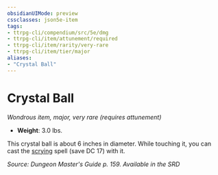 ```yaml
---
obsidianUIMode: preview
cssclasses: json5e-item
tags:
- ttrpg-cli/compendium/src/5e/dmg
- ttrpg-cli/item/attunement/required
- ttrpg-cli/item/rarity/very-rare
- ttrpg-cli/item/tier/major
aliases: 
- "Crystal Ball"
---
```

# Crystal Ball
*Wondrous item, major, very rare (requires attunement)*  


- **Weight**: 3.0 lbs.

This crystal ball is about 6 inches in diameter. While touching it, you can cast the [scrying](/3-Mechanics/CLI/Compendium/spells/scrying.md) spell (save DC 17) with it.

*Source: Dungeon Master's Guide p. 159. Available in the <span title='Systems Reference Document (5.1)'>SRD</span>*